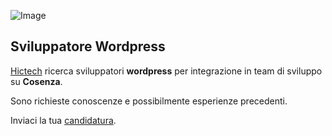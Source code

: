 ![Image](http://www.hictech.com/hostatiDaHicTech/loghiHT/black_150.png)

## Sviluppatore Wordpress

[Hictech](http://www.hictech.com) ricerca sviluppatori **wordpress** per integrazione in team di sviluppo su **Cosenza**.

Sono richieste conoscenze e possibilmente esperienze precedenti.

Inviaci la tua [candidatura](mailto:info@hictech.com). 
